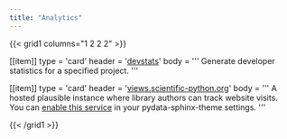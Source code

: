 ```yaml
---
title: "Analytics"
---
```


{{< grid1 columns="1 2 2 2" >}}

[[item]]
type = 'card'
header = '[devstats](https://github.com/scientific-python/devstats)'
body = '''
Generate developer statistics for a specified project.
'''

[[item]]
type = 'card'
header = '[views.scientific-python.org](https://views.scientific-python.org)'
body = '''
A hosted plausible instance where library authors can track website visits.
You can [enable this service](https://pydata-sphinx-theme.readthedocs.io/en/latest/user_guide/analytics.html#analytics-and-usage-services)
in your pydata-sphinx-theme settings.
'''

{{< /grid1 >}}
